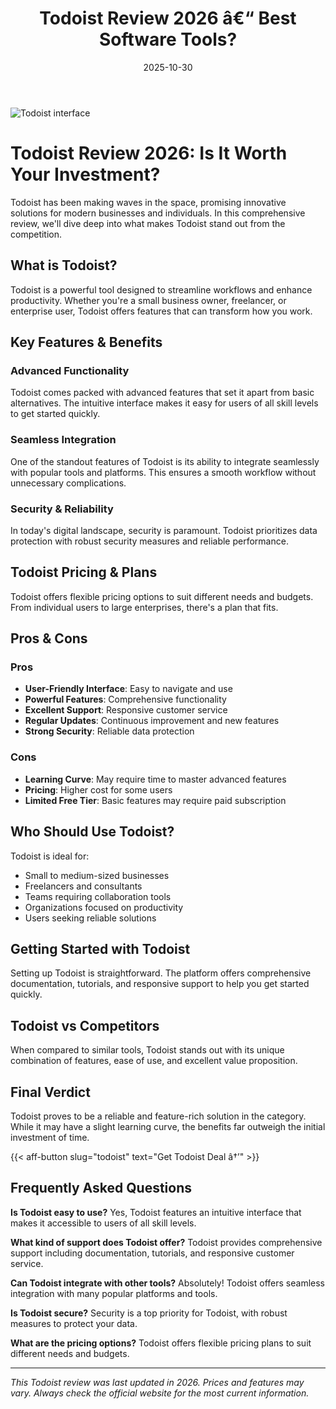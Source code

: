 ﻿---
title: "Todoist Review 2026 â€“ Best Software Tools?"
date: 2025-10-30
draft: false
rating: 4.8
category: "Software Tools"
tags: ["software-tools", "review", "2026"]
description: "Comprehensive Todoist review 2026. Discover if this  tool is the best choice for your needs."
keywords: "todoist, Todoist, review, software tools, 2026, best software tools"
image: "https://images.unsplash.com/photo-1555949963-aa79dcee981c?w=800&h=400&fit=crop&crop=center"
---

![Todoist interface](https://images.unsplash.com/photo-1555949963-aa79dcee981c?w=800&h=400&fit=crop&crop=center)

# Todoist Review 2026: Is It Worth Your Investment?

Todoist has been making waves in the  space, promising innovative solutions for modern businesses and individuals. In this comprehensive review, we'll dive deep into what makes Todoist stand out from the competition.

## What is Todoist?

Todoist is a powerful  tool designed to streamline workflows and enhance productivity. Whether you're a small business owner, freelancer, or enterprise user, Todoist offers features that can transform how you work.

## Key Features & Benefits

### Advanced Functionality
Todoist comes packed with advanced features that set it apart from basic alternatives. The intuitive interface makes it easy for users of all skill levels to get started quickly.

### Seamless Integration
One of the standout features of Todoist is its ability to integrate seamlessly with popular tools and platforms. This ensures a smooth workflow without unnecessary complications.

### Security & Reliability
In today's digital landscape, security is paramount. Todoist prioritizes data protection with robust security measures and reliable performance.

## Todoist Pricing & Plans

Todoist offers flexible pricing options to suit different needs and budgets. From individual users to large enterprises, there's a plan that fits.

## Pros & Cons

### Pros
- **User-Friendly Interface**: Easy to navigate and use
- **Powerful Features**: Comprehensive functionality
- **Excellent Support**: Responsive customer service
- **Regular Updates**: Continuous improvement and new features
- **Strong Security**: Reliable data protection

### Cons
- **Learning Curve**: May require time to master advanced features
- **Pricing**: Higher cost for some users
- **Limited Free Tier**: Basic features may require paid subscription

## Who Should Use Todoist?

Todoist is ideal for:
- Small to medium-sized businesses
- Freelancers and consultants
- Teams requiring collaboration tools
- Organizations focused on productivity
- Users seeking reliable  solutions

## Getting Started with Todoist

Setting up Todoist is straightforward. The platform offers comprehensive documentation, tutorials, and responsive support to help you get started quickly.

## Todoist vs Competitors

When compared to similar tools, Todoist stands out with its unique combination of features, ease of use, and excellent value proposition.

## Final Verdict

Todoist proves to be a reliable and feature-rich solution in the  category. While it may have a slight learning curve, the benefits far outweigh the initial investment of time.

{{< aff-button slug="todoist" text="Get Todoist Deal â†’" >}}

## Frequently Asked Questions

**Is Todoist easy to use?**
Yes, Todoist features an intuitive interface that makes it accessible to users of all skill levels.

**What kind of support does Todoist offer?**
Todoist provides comprehensive support including documentation, tutorials, and responsive customer service.

**Can Todoist integrate with other tools?**
Absolutely! Todoist offers seamless integration with many popular platforms and tools.

**Is Todoist secure?**
Security is a top priority for Todoist, with robust measures to protect your data.

**What are the pricing options?**
Todoist offers flexible pricing plans to suit different needs and budgets.

---

*This Todoist review was last updated in 2026. Prices and features may vary. Always check the official website for the most current information.*
